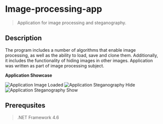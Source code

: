 # Image-processing-app

>Application for image processing and steganography.

## Description

The program includes a number of algorithms that enable image processing, as well as the ability to load, save and clone them. 
Additionally, it includes the functionality of hiding images in other images.
Application was written as part of image processing subject.

**Application Showcase**

![Application Image Loaded](https://i.imgur.com/DH3cUtsh.jpg)
![Application Steganography Hide](https://i.imgur.com/Snsudpd.png)
![Application Steganography Show](https://i.imgur.com/JayuNiX.png)


## Prerequsites
>.NET Framework 4.6
